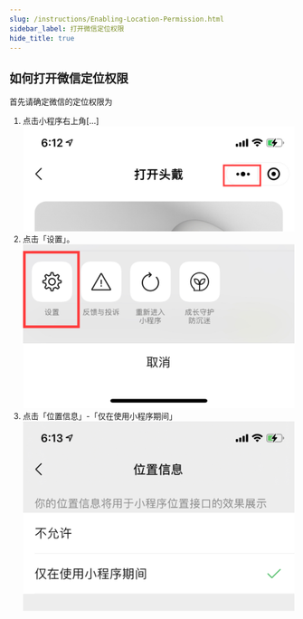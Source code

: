```yaml
---
slug: /instructions/Enabling-Location-Permission.html
sidebar_label: 打开微信定位权限
hide_title: true
---
```

## 如何打开微信定位权限
首先请确定微信的定位权限为
1. 点击小程序右上角[...]
![IMG_34AC04083C8D-1](media/IMG_34AC04083C8D-1.jpeg)
2. 点击「设置」。
![IMG_A4FE547B11D1-1](media/IMG_A4FE547B11D1-1.jpeg)
1. 点击「位置信息」-「仅在使用小程序期间」
![IMG_48B6DC66234E-1](media/IMG_48B6DC66234E-1.jpeg)